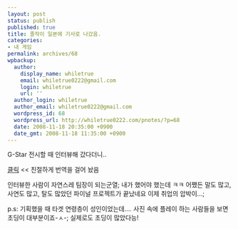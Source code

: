 ```yaml
---
layout: post
status: publish
published: true
title: 졸작이 일본에 기사로 나갔음.
categories:
- 내 게임
permalink: archives/68
wpbackup:
  author:
    display_name: whiletrue
    email: whiletrue0222@gmail.com
    login: whiletrue
    url: ''
  author_login: whiletrue
  author_email: whiletrue0222@gmail.com
  wordpress_id: 68
  wordpress_url: http://whiletrue0222.com/pnotes/?p=68
  date: 2008-11-18 20:35:00 +0900
  date_gmt: 2008-11-18 11:35:00 +0900
---
```


G-Star 전시할 때 인터뷰해 갔다더니..

[클릭](http://j2k.naver.com/j2k_frame.php/korean/www.4gamer.net/games/027/G002744/20081118042/)
<< 친절하게 번역을 걸어 놨음

인터뷰한 사람이 자연스레 팀장이 되는군열;
내가 했어야 했는데 ㅋㅋ
어쨌든 말도 많고, 사연도 많고, 탈도 많았던 파이널 프로젝트가 끝났네요
이제 취업의 압박이...;


p.s: 기획했을 때 타겟 연령층이 성인이었는데....
사진 속에 플레이 하는 사람들을 보면 초딩이 대부분이죠-ㅅ-;
실제로도 초딩이 많았다능!
